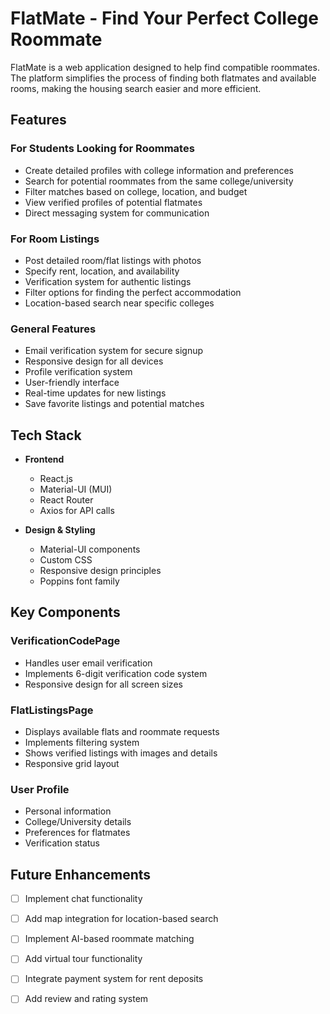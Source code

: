 # FlatMate - Find Your Perfect College Roommate

FlatMate is a web application designed to help find compatible roommates. The platform simplifies the process of finding both flatmates and available rooms, making the  housing search easier and more efficient.

## Features

### For Students Looking for Roommates
- Create detailed profiles with college information and preferences
- Search for potential roommates from the same college/university
- Filter matches based on college, location, and budget
- View verified profiles of potential flatmates
- Direct messaging system for communication

### For Room Listings
- Post detailed room/flat listings with photos
- Specify rent, location, and availability
- Verification system for authentic listings
- Filter options for finding the perfect accommodation
- Location-based search near specific colleges

### General Features
- Email verification system for secure signup
- Responsive design for all devices
- Profile verification system
- User-friendly interface
- Real-time updates for new listings
- Save favorite listings and potential matches

## Tech Stack

- **Frontend**
  - React.js
  - Material-UI (MUI)
  - React Router
  - Axios for API calls

- **Design & Styling**
  - Material-UI components
  - Custom CSS
  - Responsive design principles
  - Poppins font family





## Key Components

### VerificationCodePage
- Handles user email verification
- Implements 6-digit verification code system
- Responsive design for all screen sizes

### FlatListingsPage
- Displays available flats and roommate requests
- Implements filtering system
- Shows verified listings with images and details
- Responsive grid layout

### User Profile
- Personal information
- College/University details
- Preferences for flatmates
- Verification status



## Future Enhancements

- [ ] Implement chat functionality
- [ ] Add map integration for location-based search
- [ ] Implement AI-based roommate matching
- [ ] Add virtual tour functionality
- [ ] Integrate payment system for rent deposits
- [ ] Add review and rating system



